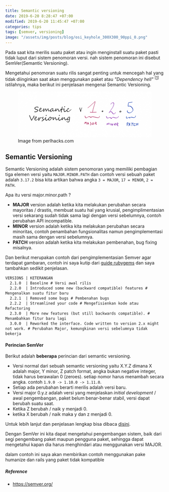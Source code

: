 ```yaml
---
title: Semantic versioning
date: 2019-6-20 8:28:47 +07:00
modified: 2019-6-20 11:45:47 +07:00
categories: tips
tags: [semver, versioning]
image: "/assets/img/posts/blog/osi_keyhole_300X300_90ppi_0.png"
---
```


Pada saat kita merilis suatu paket atau ingin menginstall suatu paket pasti tidak luput dari sistem penomoran versi. nah sistem penomoran ini disebut SemVer(Semantic Versioning).

Mengetahui penomoran suatu rilis sangat penting untuk mencegah hal yang tidak diinginkan saat akan menggunakan paket atau <i>"Dependency hell" </i><sup>[[1](#dependency-hell)]</sup> istilahnya, maka berikut ini penjelasan mengenai Semantic Versioning.

<figure>
<img src="/assets/img/posts/tips/semver.png">
<figcaption>Image from perlhacks.com</figcaption>
</figure>
<!-- <sup id="dependency-hell">[1]</sup><small> <i>include software performing abnormally, bugs, errors messages when trying to run or install software, or the software ceasing to function.<small> -->

## Semantic Versioning

Semantic Versioning adalah sistem penomoran yang memiliki pembagian tiga elemen versi yaitu `MAJOR.MINOR.PATH` dan contoh versi sebuah paket adalah `3.17.2` bisa kita artikan bahwa angka `3 = MAJOR`, `17 = MINOR`, `2 = PATH`.

Apa itu versi major.minor.path ?

- **MAJOR** version adalah ketika kita melakukan perubahan secara mayoritas / drastis, membuat suatu hal yang krusial, pengimplimentasian versi sekarang sudah tidak sama lagi dengan versi sebelumnya, contoh perubahan API incompatible.
- **MINOR** version adalah ketika kita melakukan perubahan secara minoritas, contoh penambahan fungsionalitas namun pengimplementasi masih sama dengan versi sebelumnya.
- **PATCH** version adalah ketika kita melakukan pembenahan, bug fixing misalnya.

Dan berikut merupakan contoh dari pengimplementasian Semver agar terdapat gambaran, contoh ini saya kutip dari [guide rubygems](https://guides.rubygems.org/patterns/#pessimistic-version-constraint) dan saya tambahkan sedikit penjelasan.

```
VERSIONS | KETERANGAN
  2.1.0  | Baseline # Versi awal rilis
  2.2.0  | Introduced some new (backward compatible) features # Mengenalkan suatu fitur baru
  2.2.1  | Removed some bugs # Pembenahan bugs
  2.2.2  | Streamlined your code # Mengefisienkan kode atau Refactoring
  2.3.0  | More new features (but still backwards compatible). # Menambahkan fitur baru lagi
  3.0.0  | Reworked the interface. Code written to version 2.x might not work. # Perubahan Major, kemungkinan versi sebelumnya tidak bekerja
```

#### Perincian SemVer

Berikut adalah **beberapa** perincian dari semantic versioning.

- Versi normal dari sebuah semantic versioning yaitu X.Y.Z dimana X adalah major, Y minor, Z patch format, angka bukan negative integer, tidak harus berawalan 0 (zeroes). setiap nomor harus menambah secara angka. contoh `1.9.0 -> 1.10.0 -> 1.11.0`.
- Setiap ada perubahan berarti merilis adalah versi baru.
- Versi major 0.y.z adalah versi yang menjelaskan <i>initial development</i> / awal pengembangan, paket belum benar-benar stabil, versi dapat berubah suatu saat.
- Ketika Z berubah / naik y menjadi 0.
- ketika X berubah / naik maka y dan z menjadi 0.

Untuk lebih lanjut dan penjelasan lengkap bisa dibaca [disini](https://semver.org/#semantic-versioning-specification-semver).

Dengan SemVer ini kita dapat mengetahui pengembangan sistem, baik dari segi pengembang paket maupun pengguna paket, sehingga dapat mengetahui kapan dia harus menghindari atau menggunakan versi MAJOR.

dalam contoh ini saya akan membirikan contoh menggunakan pake humanize dan rails yang paket tidak kompatible

##### Reference

- https://semver.org/

